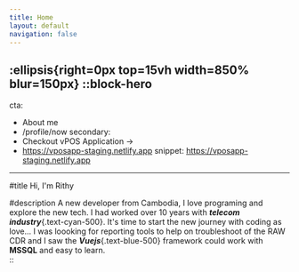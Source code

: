 ```yaml
---
title: Home
layout: default
navigation: false
---
```


:ellipsis{right=0px top=15vh width=850% blur=150px}
::block-hero
---
cta:
  - About me
  - /profile/now
secondary:
  - Checkout vPOS Application →
  - https://vposapp-staging.netlify.app
snippet: https://vposapp-staging.netlify.app
---
#title
Hi, I'm Rithy

#description
A new developer from Cambodia, I love programing and explore the new tech.
I had worked over 10 years with _**telecom industry**_{.text-cyan-500}. It's time to start the new journey with coding as love...
I was loooking for reporting tools to help on troubleshoot of the RAW CDR and I saw the _**Vuejs**_{.text-blue-500} framework could work with **MSSQL** and easy to learn.   
::
